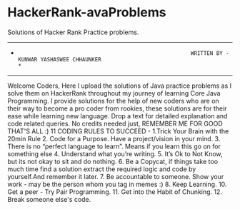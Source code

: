 # HackerRank-avaProblems
Solutions of Hacker Rank Practice problems.
***********************************************************************************************************************************************************************************
*                                                           WRITTEN BY - KUNWAR YASHASWEE CHHAUNKER                                                                               *
***********************************************************************************************************************************************************************************
Welcome Coders, Here I upload the solutions of Java practice problems as I solve them on HackerRank throughout my journey of learning Core Java Programming. I provide solutions for the help of new coders who are on their way to become a pro coder from rookies, these solutions are for their ease while learning new language. Drop a text for detailed explanation and code related queries. No credits needed just, REMEMBER ME FOR GOOD THAT'S ALL :) 
11 CODING RULES TO SUCCEED - 
1.Trick Your Brain with the 20min Rule
2. Code for a Purpose. Have a project/vision in your mind.
3. There is no “perfect language to learn”. Means if you learn this go on for something else
4. Understand what you’re writing.
5. It’s Ok to Not Know, but its not okay to sit and do nothing.
6. Be a Copycat, if things take too much time find a solution extract the required logic and code by yourself.And remember it later.
7. Be accountable to someone. Show your work - may be the person whom you tag in memes :)
8. Keep Learning.
10. Get a peer - Try Pair Programming. 
11. Get into the Habit of Chunking.
12. Break someone else's code.
